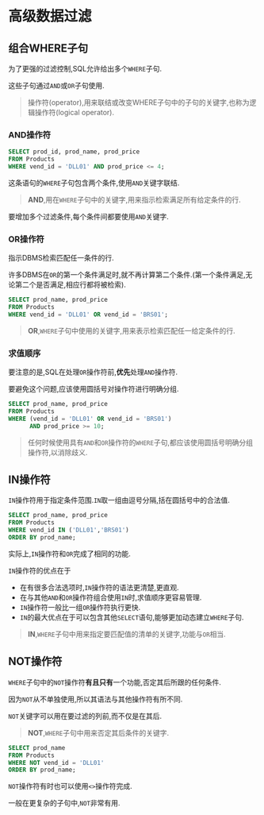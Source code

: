 # 高级数据过滤

## 组合WHERE子句

为了更强的过滤控制,SQL允许给出多个`WHERE`子句.

这些子句通过`AND`或`OR`子句使用.

> 操作符(operator),用来联结或改变WHERE子句中的子句的关键字,也称为逻辑操作符(logical operator).

### AND操作符

```sql
SELECT prod_id, prod_name, prod_price
FROM Products
WHERE vend_id = 'DLL01' AND prod_price <= 4;
```

这条语句的`WHERE`子句包含两个条件,使用`AND`关键字联结.

> **AND**,用在`WHERE`子句中的关键字,用来指示检索满足所有给定条件的行.

要增加多个过滤条件,每个条件间都要使用`AND`关键字.

### OR操作符

指示DBMS检索匹配任一条件的行.

许多DBMS在`OR`的第一个条件满足时,就不再计算第二个条件.(第一个条件满足,无论第二个是否满足,相应行都将被检索).

```sql
SELECT prod_name, prod_price
FROM Products
WHERE vend_id = 'DLL01' OR vend_id = 'BRS01';
```

> **OR**,`WHERE`子句中使用的关键字,用来表示检索匹配任一给定条件的行.

### 求值顺序

要注意的是,SQL在处理`OR`操作符前,**优先**处理`AND`操作符.

要避免这个问题,应该使用圆括号对操作符进行明确分组.

```sql
SELECT prod_name, prod_price
FROM Products
WHERE (vend_id = 'DLL01' OR vend_id = 'BRS01')
	  AND prod_price >= 10;
```

> 任何时候使用具有`AND`和`OR`操作符的`WHERE`子句,都应该使用圆括号明确分组操作符,以消除歧义.

## IN操作符

`IN`操作符用于指定条件范围.`IN`取一组由逗号分隔,括在圆括号中的合法值.

```sql
SELECT prod_name, prod_price
FROM Products
WHERE vend_id IN ('DLL01','BRS01')
ORDER BY prod_name;
```

实际上,`IN`操作符和`OR`完成了相同的功能.

`IN`操作符的优点在于

- 在有很多合法选项时,`IN`操作符的语法更清楚,更直观.
- 在与其他`AND`和`OR`操作符组合使用`IN`时,求值顺序更容易管理.
- `IN`操作符一般比一组`OR`操作符执行更快.
- `IN`的最大优点在于可以包含其他`SELECT`语句,能够更加动态建立`WHERE`子句.

> **IN**,`WHERE`子句中用来指定要匹配值的清单的关键字,功能与`OR`相当.

## NOT操作符

`WHERE`子句中的`NOT`操作符**有且只有**一个功能,否定其后所跟的任何条件.

因为`NOT`从不单独使用,所以其语法与其他操作符有所不同.

`NOT`关键字可以用在要过滤的列前,而不仅是在其后.

> **NOT**,`WHERE`子句中用来否定其后条件的关键字.

```sql
SELECT prod_name
FROM Products
WHERE NOT vend_id = 'DLL01'
ORDER BY prod_name;
```

`NOT`操作符有时也可以使用`<>`操作符完成.

一般在更复杂的子句中,`NOT`非常有用.                                                                                                                                                                                                                                                                                                                                                                                                                  